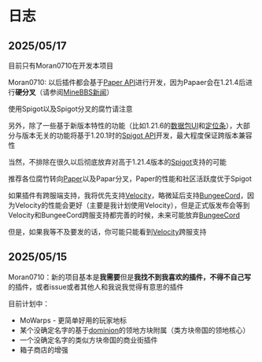 # 日志

## 2025/05/17

目前只有Moran0710在开发本项目

Moran0710: 以后插件都会基于[Paper API](https://jd.papermc.io/paper/1.21.5/)进行开发，因为Papaer会在1.21.4后进行**硬分叉**（请参阅[MineBBS新闻](https://www.minebbs.com/threads/paper.32419/)）

使用Spigot以及Spigot分叉的腐竹请注意

另外，除了一些基于新版本特性的功能（比如1.21.6的[数据包UI](https://www.bilibili.com/video/BV1NUEcz5E4b)和[定位条](https://www.bilibili.com/video/BV1gwLtzSEAb)），大部分与版本无关的功能将基于1.20.1时的[Spigot API](https://bukkit.windit.net/javadoc/)开发，最大程度保证跨版本兼容性

当然，不排除在很久以后彻底放弃对高于1.21.4版本的[Spigot](https://www.spigotmc.org/wiki/spigot/)支持的可能

推荐各位腐竹转向[Paper](https://papermc.io/)以及Papar分叉，Paper的性能和社区活跃度优于Spigot

如果插件有跨服端支持，我将优先支持[Velocity](https://papermc.io/software/velocity)，略微延后支持[BungeeCord](https://www.spigotmc.org/wiki/bungeecord/)，因为Velocity的性能会更好（主要是我计划使用Velocity），但是正式版发布会等到Velocity和BungeeCord跨服支持都完善的时候，未来可能放弃[BungeeCord](https://www.spigotmc.org/wiki/bungeecord/)

但是，如果我等不及要发的话，你可能只能看到[Velocity](https://papermc.io/software/velocity)跨服支持
## 2025/05/15

Moran0710：新的项目基本是**我需要**但是**我找不到我喜欢的插件，不得不自己写**的插件，或者issue或者其他人和我说我觉得有意思的插件

目前计划中：
 - MoWarps - 更简单好用的玩家地标
 - 某个没确定名字的基于[dominion](https://dominion.lunadeer.cn/)的领地方块附属（类方块帝国的领地核心）
 - 一个没确定名字的类似方块帝国的商业街插件
 - 箱子商店的增强